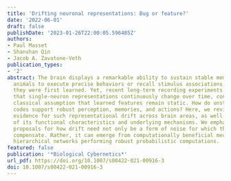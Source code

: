 ```yaml
---
title: 'Drifting neuronal representations: Bug or feature?'
date: '2022-06-01'
draft: false
publishDate: '2023-01-26T22:00:05.596485Z'
authors:
- Paul Masset
- Shanshan Qin
- Jacob A. Zavatone-Veth
publication_types:
- '2'
abstract: The brain displays a remarkable ability to sustain stable memories, allowing
  animals to execute precise behaviors or recall stimulus associations years after
  they were first learned. Yet, recent long-term recording experiments have revealed
  that single-neuron representations continuously change over time, contravening the
  classical assumption that learned features remain static. How do unstable neural
  codes support robust perception, memories, and actions? Here, we review recent experimental
  evidence for such representational drift across brain areas, as well as dissections
  of its functional characteristics and underlying mechanisms. We emphasize theoretical
  proposals for how drift need not only be a form of noise for which the brain must
  compensate. Rather, it can emerge from computationally beneficial mechanisms in
  hierarchical networks performing robust probabilistic computations.
featured: false
publication: '*Biological Cybernetics*'
url_pdf: https://doi.org/10.1007/s00422-021-00916-3
doi: 10.1007/s00422-021-00916-3
---
```


